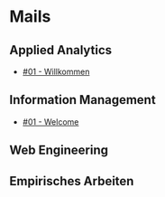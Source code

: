 # Mails

## Applied Analytics

- [#01 - Willkommen](applied_analytics/01_willkommen.html)

## Information Management

- [#01 - Welcome](information_management/01_welcome.html)

## Web Engineering

## Empirisches Arbeiten

